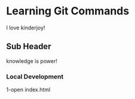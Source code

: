 # Learning Git Commands

I love kinderjoy!

## Sub Header

knowledge is power!

### Local Development

1-open index.html
